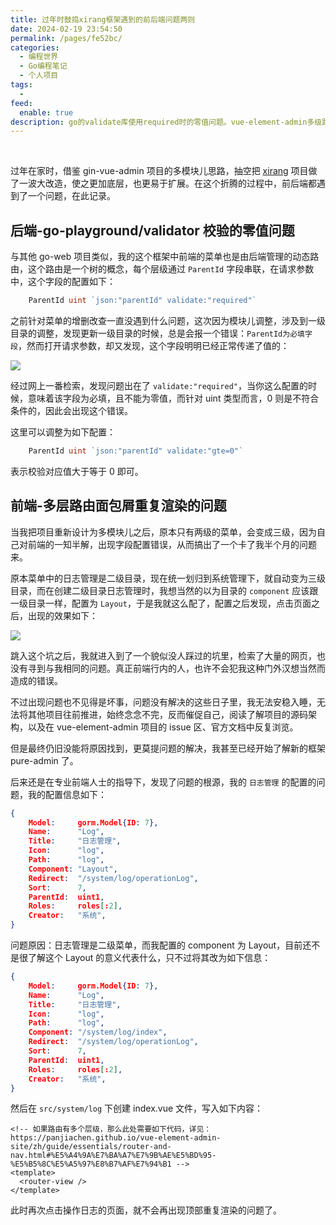 ```yaml
---
title: 过年时鼓捣xirang框架遇到的前后端问题两则
date: 2024-02-19 23:54:50
permalink: /pages/fe52bc/
categories:
  - 编程世界
  - Go编程笔记
  - 个人项目
tags:
  -
feed:
  enable: true
description: go的validate库使用required时的零值问题。vue-element-admin多级路由component配置的一个坑。
---
```


<br><ArticleTopAd></ArticleTopAd>


过年在家时，借鉴 gin-vue-admin 项目的多模块儿思路，抽空把 [xirang](https://github.com/eryajf/xirang) 项目做了一波大改造，使之更加底层，也更易于扩展。在这个折腾的过程中，前后端都遇到了一个问题，在此记录。

## 后端-go-playground/validator 校验的零值问题

与其他 go-web 项目类似，我的这个框架中前端的菜单也是由后端管理的动态路由，这个路由是一个树的概念，每个层级通过 `ParentId` 字段串联，在请求参数中，这个字段的配置如下：

```go
	ParentId uint `json:"parentId" validate:"required"`
```

之前针对菜单的增删改查一直没遇到什么问题，这次因为模块儿调整，涉及到一级目录的调整，发现更新一级目录的时候，总是会报一个错误：`ParentId为必填字段`，然而打开请求参数，却又发现，这个字段明明已经正常传递了值的：

![](https://t.eryajf.net/imgs/2024/02/1708358320503.png)

经过网上一番检索，发现问题出在了 `validate:"required"`，当你这么配置的时候，意味着该字段为必填，且不能为零值，而针对 uint 类型而言，0 则是不符合条件的，因此会出现这个错误。

这里可以调整为如下配置：

```go
	ParentId uint `json:"parentId" validate:"gte=0"`
```

表示校验对应值大于等于 0 即可。

## 前端-多层路由面包屑重复渲染的问题

当我把项目重新设计为多模块儿之后，原本只有两级的菜单，会变成三级，因为自己对前端的一知半解，出现字段配置错误，从而搞出了一个卡了我半个月的问题来。

原本菜单中的日志管理是二级目录，现在统一划归到系统管理下，就自动变为三级目录，而在创建二级目录日志管理时，我想当然的以为目录的 `component` 应该跟一级目录一样，配置为 `Layout`，于是我就这么配了，配置之后发现，点击页面之后，出现的效果如下：

![](https://t.eryajf.net/imgs/2024/02/1708358336166.png)

跳入这个坑之后，我就进入到了一个貌似没人踩过的坑里，检索了大量的网页，也没有寻到与我相同的问题。真正前端行内的人，也许不会犯我这种门外汉想当然而造成的错误。

不过出现问题也不见得是坏事，问题没有解决的这些日子里，我无法安稳入睡，无法将其他项目往前推进，始终念念不完，反而催促自己，阅读了解项目的源码架构，以及在 vue-element-admin 项目的 issue 区、官方文档中反复浏览。

但是最终仍旧没能将原因找到，更莫提问题的解决，我甚至已经开始了解新的框架 pure-admin 了。

后来还是在专业前端人士的指导下，发现了问题的根源，我的 `日志管理` 的配置的问题，我的配置信息如下：

```json
{
	Model:     gorm.Model{ID: 7},
	Name:      "Log",
	Title:     "日志管理",
	Icon:      "log",
	Path:      "log",
	Component: "Layout",
	Redirect:  "/system/log/operationLog",
	Sort:      7,
	ParentId:  uint1,
	Roles:     roles[:2],
	Creator:   "系统",
}
```

问题原因：日志管理是二级菜单，而我配置的 component 为 Layout，目前还不是很了解这个 Layout 的意义代表什么，只不过将其改为如下信息：


```json
{
	Model:     gorm.Model{ID: 7},
	Name:      "Log",
	Title:     "日志管理",
	Icon:      "log",
	Path:      "log",
	Component: "/system/log/index",
	Redirect:  "/system/log/operationLog",
	Sort:      7,
	ParentId:  uint1,
	Roles:     roles[:2],
	Creator:   "系统",
}
```

然后在 `src/system/log` 下创建 index.vue 文件，写入如下内容：

```vue
<!-- 如果路由有多个层级，那么此处需要如下代码，详见：https://panjiachen.github.io/vue-element-admin-site/zh/guide/essentials/router-and-nav.html#%E5%A4%9A%E7%BA%A7%E7%9B%AE%E5%BD%95-%E5%B5%8C%E5%A5%97%E8%B7%AF%E7%94%B1 -->
<template>
  <router-view />
</template>
```

此时再次点击操作日志的页面，就不会再出现顶部重复渲染的问题了。

<br><ArticleTopAd></ArticleTopAd>

